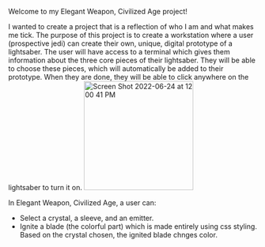 Welcome to my Elegant Weapon, Civilized Age project!

I wanted to create a project that is a reflection of who I am and what makes me tick. The purpose of this project is to create a workstation 
where a user (prospective jedi) can create their own, unique, digital prototype of a lightsaber. The user will have access to a terminal
which gives them information about the three core pieces of their lightsaber. They will be able to choose these pieces, which will automatically be added to their prototype. When they are done, they will be able to click anywhere on the lightsaber to turn it on.
<img width="221" alt="Screen Shot 2022-06-24 at 12 00 41 PM" src="https://user-images.githubusercontent.com/99691532/175648555-c6ef8a0b-fb08-4dd3-972e-bf2c734647b3.png">

In Elegant Weapon, Civilized Age, a user can:
 - Select a crystal, a sleeve, and an emitter. 
 - Ignite a blade (the colorful part) which is made entirely using css styling. Based on the crystal chosen, the ignited blade chnges color. 


